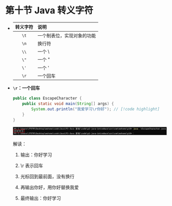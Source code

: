 # 第十节 Java 转义字符

- |   转义字符   | 说明            |
  |:--------:|---------------|
  |   `\t`   | 一个制表位，实现对象的功能 |
  |   `\n`   | 换行符           |
  |   `\\`   | 一个 \          |
  |   `\"`   | 一个 "          |
  |   `\'`   | 一个 '          |
  |   `\r`   | 一个回车          |

- **`\r`：一个回车**

    ```java
    public class EscapeCharacter {
        public static void main(String[] args) {
            System.out.println("我爱学习\r你好"); // [!code highlight]
        }
    }
    ```

    ![](https://raw.githubusercontent.com/wehome-h/typora-images-repository/main/images/20240413210943.png)

    解读：
    1. 输出：你好学习
  
    2. \r 表示回车

    3. 光标回到最前面，没有换行

    4. 再输出你好，用你好替换我爱

    5. 最终输出：你好学习